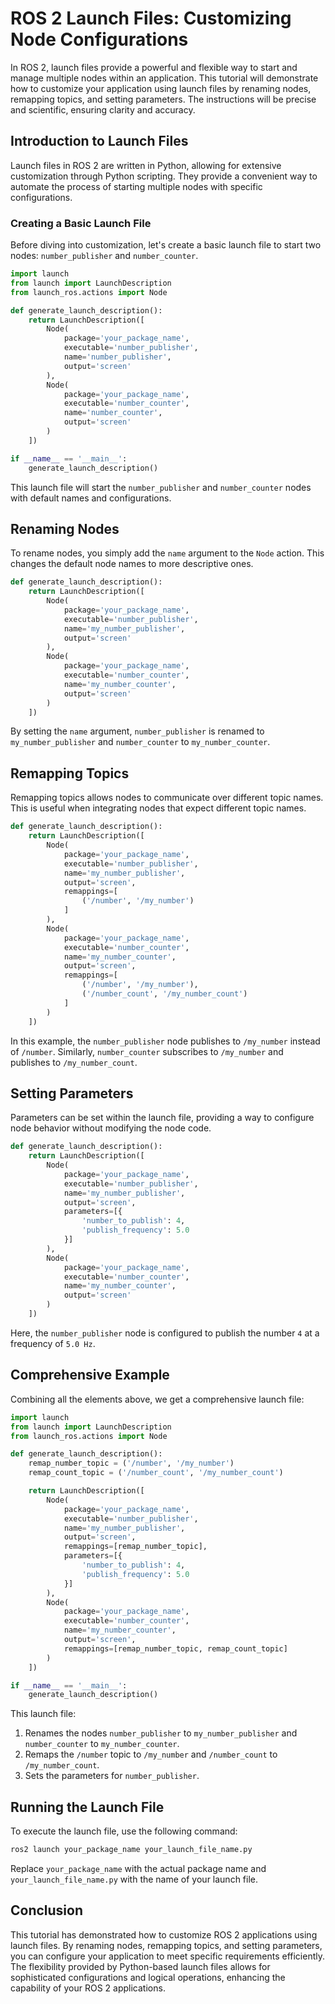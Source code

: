 # ROS 2 Launch Files: Customizing Node Configurations

In ROS 2, launch files provide a powerful and flexible way to start and manage multiple nodes within an application. This tutorial will demonstrate how to customize your application using launch files by renaming nodes, remapping topics, and setting parameters. The instructions will be precise and scientific, ensuring clarity and accuracy.

## Introduction to Launch Files

Launch files in ROS 2 are written in Python, allowing for extensive customization through Python scripting. They provide a convenient way to automate the process of starting multiple nodes with specific configurations.

### Creating a Basic Launch File

Before diving into customization, let's create a basic launch file to start two nodes: `number_publisher` and `number_counter`.

```python
import launch
from launch import LaunchDescription
from launch_ros.actions import Node

def generate_launch_description():
    return LaunchDescription([
        Node(
            package='your_package_name',
            executable='number_publisher',
            name='number_publisher',
            output='screen'
        ),
        Node(
            package='your_package_name',
            executable='number_counter',
            name='number_counter',
            output='screen'
        )
    ])

if __name__ == '__main__':
    generate_launch_description()
```

This launch file will start the `number_publisher` and `number_counter` nodes with default names and configurations.

## Renaming Nodes

To rename nodes, you simply add the `name` argument to the `Node` action. This changes the default node names to more descriptive ones.

```python
def generate_launch_description():
    return LaunchDescription([
        Node(
            package='your_package_name',
            executable='number_publisher',
            name='my_number_publisher',
            output='screen'
        ),
        Node(
            package='your_package_name',
            executable='number_counter',
            name='my_number_counter',
            output='screen'
        )
    ])
```

By setting the `name` argument, `number_publisher` is renamed to `my_number_publisher` and `number_counter` to `my_number_counter`.

## Remapping Topics

Remapping topics allows nodes to communicate over different topic names. This is useful when integrating nodes that expect different topic names.

```python
def generate_launch_description():
    return LaunchDescription([
        Node(
            package='your_package_name',
            executable='number_publisher',
            name='my_number_publisher',
            output='screen',
            remappings=[
                ('/number', '/my_number')
            ]
        ),
        Node(
            package='your_package_name',
            executable='number_counter',
            name='my_number_counter',
            output='screen',
            remappings=[
                ('/number', '/my_number'),
                ('/number_count', '/my_number_count')
            ]
        )
    ])
```

In this example, the `number_publisher` node publishes to `/my_number` instead of `/number`. Similarly, `number_counter` subscribes to `/my_number` and publishes to `/my_number_count`.

## Setting Parameters

Parameters can be set within the launch file, providing a way to configure node behavior without modifying the node code.

```python
def generate_launch_description():
    return LaunchDescription([
        Node(
            package='your_package_name',
            executable='number_publisher',
            name='my_number_publisher',
            output='screen',
            parameters=[{
                'number_to_publish': 4,
                'publish_frequency': 5.0
            }]
        ),
        Node(
            package='your_package_name',
            executable='number_counter',
            name='my_number_counter',
            output='screen'
        )
    ])
```

Here, the `number_publisher` node is configured to publish the number `4` at a frequency of `5.0 Hz`.

## Comprehensive Example

Combining all the elements above, we get a comprehensive launch file:

```python
import launch
from launch import LaunchDescription
from launch_ros.actions import Node

def generate_launch_description():
    remap_number_topic = ('/number', '/my_number')
    remap_count_topic = ('/number_count', '/my_number_count')

    return LaunchDescription([
        Node(
            package='your_package_name',
            executable='number_publisher',
            name='my_number_publisher',
            output='screen',
            remappings=[remap_number_topic],
            parameters=[{
                'number_to_publish': 4,
                'publish_frequency': 5.0
            }]
        ),
        Node(
            package='your_package_name',
            executable='number_counter',
            name='my_number_counter',
            output='screen',
            remappings=[remap_number_topic, remap_count_topic]
        )
    ])

if __name__ == '__main__':
    generate_launch_description()
```

This launch file:

1. Renames the nodes `number_publisher` to `my_number_publisher` and `number_counter` to `my_number_counter`.
2. Remaps the `/number` topic to `/my_number` and `/number_count` to `/my_number_count`.
3. Sets the parameters for `number_publisher`.

## Running the Launch File

To execute the launch file, use the following command:

```bash
ros2 launch your_package_name your_launch_file_name.py
```

Replace `your_package_name` with the actual package name and `your_launch_file_name.py` with the name of your launch file.

## Conclusion

This tutorial has demonstrated how to customize ROS 2 applications using launch files. By renaming nodes, remapping topics, and setting parameters, you can configure your application to meet specific requirements efficiently. The flexibility provided by Python-based launch files allows for sophisticated configurations and logical operations, enhancing the capability of your ROS 2 applications.